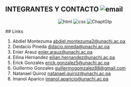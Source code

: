 ## INTEGRANTES Y CONTACTO <a href=""></a><img src="https://img.icons8.com/color/32/000000/gmail.png" alt="email">
<p align="center ">
 <img src="https://kinsta.com/wp-content/uploads/2021/03/HTML-5-Badge-Logo.png" alt="html">
  <img src="[https://upload.wikimedia.org/wikipedia/commons/thumb/d/d5/CSS3_logo_and_wordmark.svg/1200px-CSS3_logo_and_wordmark.svg.png](https://blog.desafiolatam.com/wp-content/uploads/2023/10/68747470733a2f2f776f726c64766563746f726c6f676f2e636f6d2f6c6f676f732f6373732d332e737667.svg)" alt="css">
   <img src="https://upload.wikimedia.org/wikipedia/commons/thumb/0/04/ChatGPT_logo.svg/640px-ChatGPT_logo.svg.png" alt="ChaptGtp">
</p>
## Links

1. Abdiel Montezuma abdiel.montezuma2@unachi.ac.pa
2. Deidacio Pineda didacio.pineda@unachi.ac.pa
3. Enier Arauz enier.arauz@unachi.ac.pa
4. Eilina Hernandez eilian.hernandez@unachi.ac.pa
5. Erick Gonzales erick.gonzalez5@unachi.ac.pa
6. Guillermo Gonzales guillermogomzalez88@gmail.com
7. Natanael Quiroz natanael.quiroz@unachi.ac.pa
8. Imanol Aparico imanol.aparicio@unachi.ac.pa

